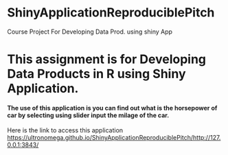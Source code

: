 # ShinyApplicationReproduciblePitch
Course Project For Developing Data Prod. using shiny App
# This assignment is for Developing Data Products in R using Shiny Application.

#### The use of this application is you can find out what is the horsepower of car by selecting using slider input the milage of the car.

Here is the link to access this application https://ultronomega.github.io/ShinyApplicationReproduciblePitch/http://127.0.0.1:3843/
